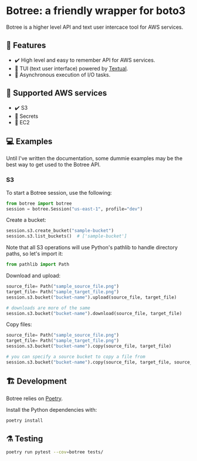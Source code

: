 # Botree: a friendly wrapper for boto3

Botree is a higher level API and text user intercace tool for AWS services.

## 🧠 Features

- ✔️ High level and easy to remember API for AWS services.
- 🔨 TUI (text user interface) powered by [Textual](https://github.com/willmcgugan/textual).
- 🔨 Asynchronous execution of I/O tasks.

## 🧰 Supported AWS services

- ✔️ S3
- 🔨 Secrets
- 🔨 EC2

## 💻 Examples

Until I've written the documentation, some dummie examples may be the best way to get used to the Botree API.

### S3

To start a Botree session, use the following:

```Python
from botree import botree
session = botree.Session("us-east-1", profile="dev")
```

Create a bucket:

```Python
session.s3.create_bucket("sample-bucket")
session.s3.list_buckets()  # ['sample-bucket']
```

Note that all S3 operations will use Python's pathlib to handle directory paths, so let's import it:

```python
from pathlib import Path
```

Download and upload:

```Python
source_file= Path("sample_source_file.png")
target_file= Path("sample_target_file.png")
session.s3.bucket("bucket-name").upload(source_file, target_file)

# downloads are more of the same
session.s3.bucket("bucket-name").download(source_file, target_file)
```

Copy files:

```python
source_file= Path("sample_source_file.png")
target_file= Path("sample_target_file.png")
session.s3.bucket("bucket-name").copy(source_file, target_file)

# you can specify a source bucket to copy a file from
session.s3.bucket("bucket-name").copy(source_file, target_file, source_bucket="other-bucket")
```

## 🏗️ Development

Botree relies on [Poetry](https://github.com/python-poetry/poetry).

Install the Python dependencies with:

```bash
poetry install
```

## ⚗️ Testing

```bash
poetry run pytest --cov=botree tests/
```
